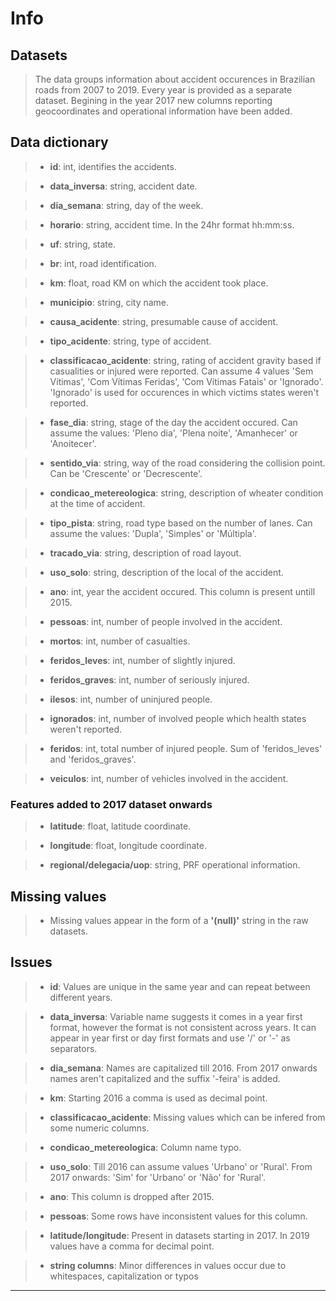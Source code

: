 # Info

## Datasets

> The data groups information about accident occurences in Brazilian roads from 2007 to 2019. Every year is provided as a separate dataset. Begining in the year 2017 new columns reporting geocoordinates and operational information have been added.

## Data dictionary

> - **id**:
int, identifies the accidents.

> - **data_inversa**: string, accident date.

> - **dia_semana**: string, day of the week.

> - **horario**: string, accident time. In the 24hr format hh:mm:ss.

> - **uf**: string, state.

> - **br**: int, road identification.

> - **km**: float, road KM on which the accident took place.

> - **municipio**: string, city name.

> - **causa_acidente**: string, presumable cause of accident.

> - **tipo_acidente**: string, type of accident.

> - **classificacao_acidente**: string, rating of accident gravity based if casualities or injured were reported. Can assume 4 values 'Sem Vítimas', 'Com Vítimas Feridas', 'Com Vítimas Fatais' or 'Ignorado'. 'Ignorado' is used for occurences in which victims states weren't reported.

> - **fase_dia**: string, stage of the day the accident occured. Can assume the values: 'Pleno dia', 'Plena noite', 'Amanhecer' or 'Anoitecer'.

> - **sentido_via**: string, way of the road considering the collision point. Can be 'Crescente' or 'Decrescente'.

> - **condicao_metereologica**: string, description of wheater condition at the time of accident.

> - **tipo_pista**: string, road type based on the number of lanes. Can assume the values: 'Dupla', 'Simples' or 'Múltipla'.

> - **tracado_via**: string, description of road layout.

> - **uso_solo**: string, description of the local of the accident.

> - **ano**: int, year the accident occured. This column is present untill 2015.

> - **pessoas**: int, number of people involved in the accident.

> - **mortos**: int, number of casualties.

> - **feridos_leves**: int, number of slightly injured.

> - **feridos_graves**: int, number of seriously injured.

> - **ilesos**: int, number of uninjured people.

> - **ignorados**: int, number of involved people which health states weren't reported.

> - **feridos**: int, total number of injured people. Sum of 'feridos_leves' and 'feridos_graves'.

> - **veiculos**: int, number of vehicles involved in the accident.

### Features added to 2017 dataset onwards

> - **latitude**: float, latitude coordinate.

> - **longitude**: float, longitude coordinate.

> - **regional/delegacia/uop**: string, PRF operational information.

## Missing values

> - Missing values appear in the form of a **'(null)'** string in the raw datasets.

## Issues

> - **id**: Values are unique in the same year and can repeat between different years.

> - **data_inversa**: Variable name suggests it comes in a year first format, however the format is not consistent across years. It can appear in year first or day first formats and use '/' or '-' as separators.

> - **dia_semana**: Names are capitalized till 2016. From 2017 onwards names aren't capitalized and the suffix '-feira' is added.

> - **km**: Starting 2016 a comma is used as decimal point.

> - **classificacao_acidente**: Missing values which can be infered from some numeric columns.

> - **condicao_metereologica**: Column name typo.

> - **uso_solo**: Till 2016 can assume values 'Urbano' or 'Rural'. From 2017 onwards: 'Sim' for 'Urbano' or 'Não' for 'Rural'.

> - **ano**: This column is dropped after 2015.

> - **pessoas**: Some rows have inconsistent values for this column.

> - **latitude/longitude**: Present in datasets starting in 2017. In 2019 values have a comma for decimal point.

> - **string columns**: Minor differences in values occur due to whitespaces, capitalization or typos

---
